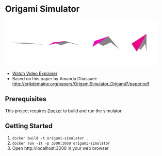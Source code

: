 # Origami Simulator

![Simulator](teaser.png)

- [Watch Video Explainer](https://www.youtube.com/watch?v=PYrkoNYMm6M)
- Based on this paper by Amanda Ghassaei: http://erikdemaine.org/papers/OrigamiSimulator_Origami7/paper.pdf

## Prerequisites

This project requires [Docker](https://www.docker.com/) to build and run the simulator.

## Getting Started

1. `docker build -t origami-simulator .`
2. `docker run -it -p 3000:3000 origami-simulator`
3. Open http://localhost:3000 in your web browser

